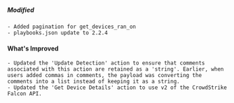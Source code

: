 ##### Modified 
    - Added pagination for get_devices_ran_on
    - playbooks.json update to 2.2.4

#### What's Improved
    - Updated the 'Update Detection' action to ensure that comments associated with this action are retained as a 'string'. Earlier, when users added commas in comments, the payload was converting the comments into a list instead of keeping it as a string.
    - Updated the 'Get Device Details' action to use v2 of the CrowdStrike Falcon API.
